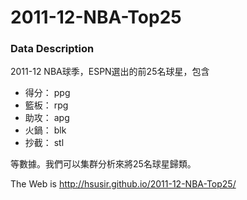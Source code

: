 # 2011-12-NBA-Top25
### Data Description
2011-12 NBA球季，ESPN選出的前25名球星，包含

+ 得分： ppg
+ 籃板： rpg
+ 助攻： apg
+ 火鍋： blk
+ 抄截： stl

等數據。我們可以集群分析來將25名球星歸類。

The Web is http://hsusir.github.io/2011-12-NBA-Top25/
